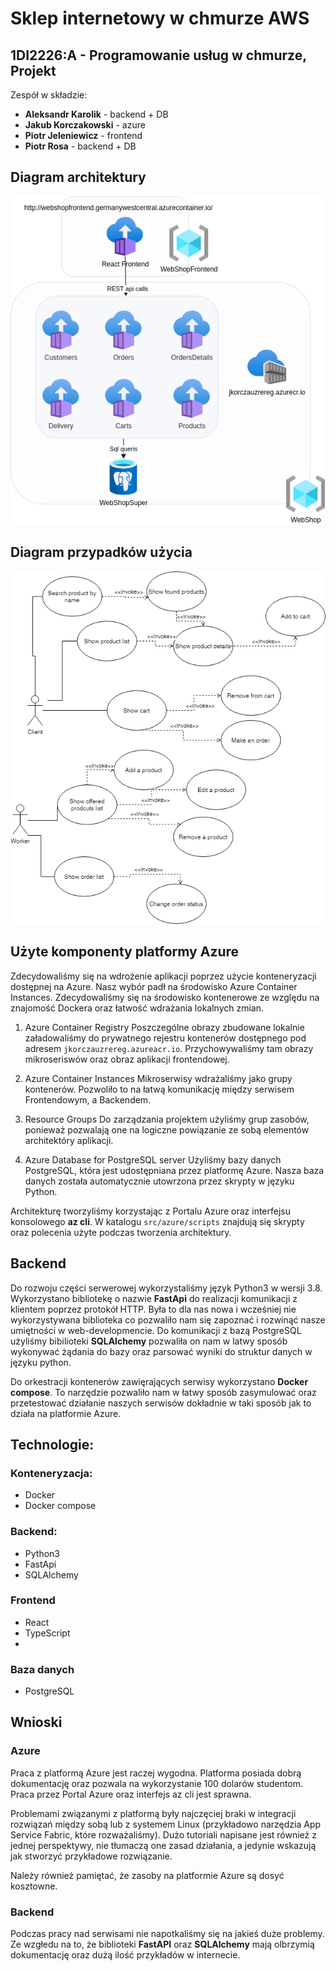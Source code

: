 # Sklep internetowy w chmurze AWS
## 1DI2226:A - Programowanie usług w chmurze, Projekt

Zespół w składzie:
- **Aleksandr Karolik** - backend + DB
- **Jakub Korczakowski** - azure
- **Piotr Jeleniewicz** - frontend
- **Piotr Rosa** - backend + DB

## Diagram architektury
![Alt text](docs/AzureDiagram.png?raw=true "Diagram architektury")

## Diagram przypadków użycia
![Alt text](docs/UseCasesCloud.png?raw=true "Diagram przypadków użycia")

## Użyte komponenty platformy Azure

Zdecydowaliśmy się na wdrożenie aplikacji poprzez użycie konteneryzacji dostępnej na Azure. Nasz wybór padł na środowisko Azure Container Instances. Zdecydowaliśmy się na środowisko kontenerowe ze względu na znajomość Dockera oraz łatwość wdrażania lokalnych zmian.

1. Azure Container Registry
Poszczególne obrazy zbudowane lokalnie załadowaliśmy do prywatnego rejestru kontenerów dostępnego pod adresem `jkorczauzrereg.azureacr.io`. Przychowywaliśmy tam obrazy mikroseriswów oraz obraz aplikacji frontendowej.

2. Azure Container Instances
Mikroserwisy wdrażaliśmy jako grupy kontenerów. Pozwoliło to na łatwą komunikację między serwisem Frontendowym, a Backendem.

3. Resource Groups
Do zarządzania projektem użyliśmy grup zasobów, ponieważ pozwalają one na logiczne powiązanie ze sobą elementów architektóry aplikacji.

4. Azure Database for PostgreSQL server
Użyliśmy bazy danych PostgreSQL, która jest udostępniana przez platformę Azure. Nasza baza danych została automatycznie utowrzona przez skrypty w języku Python.

Architekturę tworzyliśmy korzystając z Portalu Azure oraz interfejsu konsolowego **az cli**. W katalogu `src/azure/scripts` znajdują się skrypty oraz polecenia użyte podczas tworzenia architektury.

## Backend
Do rozwoju części serwerowej wykorzystaliśmy język Python3 w wersji 3.8. Wykorzystano bibliotekę o nazwie **FastApi** do realizacji komunikacji z klientem poprzez protokół HTTP. Była to dla nas nowa i wcześniej nie wykorzystywana biblioteka co pozwaliło nam się zapoznać i rozwinąć nasze umiętności w web-developmencie. Do komunikacji z bazą PostgreSQL użyliśmy bibilioteki **SQLAlchemy** pozwaliła on nam w latwy sposób wykonywać żądania do bazy oraz parsować wyniki do struktur danych w języku python. 

Do orkestracji kontenerów zawięrających serwisy wykorzystano **Docker compose**. To narzędzie  pozwaliło nam w łatwy sposób zasymulować oraz przetestować działanie naszych serwisów  dokładnie w taki sposób jak to działa na platformie Azure. 

## Technologie:

### Konteneryzacja:
- Docker
- Docker compose

### Backend:
- Python3
- FastApi
- SQLAlchemy

### Frontend
- React
- TypeScript
- 
### Baza danych
- PostgreSQL

## Wnioski
### Azure
Praca z platformą Azure jest raczej wygodna. Platforma posiada dobrą dokumentację oraz pozwala na wykorzystanie 100 dolarów studentom. Praca przez Portal Azure oraz interfejs az cli jest sprawna.

Problemami związanymi z platformą były najczęciej braki w integracji rozwiązań między sobą lub z systemem Linux (przykładowo narzędzia App Service Fabric, które rozważaliśmy). Dużo tutoriali napisane jest również z jednej perspektywy, nie tłumaczą one zasad działania, a jedynie wskazują jak stworzyć przykładowe rozwiązanie.

Należy również pamiętać, że zasoby na platformie Azure są dosyć kosztowne.

### Backend 
Podczas pracy nad serwisami nie napotkaliśmy się na jakieś duże problemy. Ze wzgłedu na to, że biblioteki **FastAPI** oraz **SQLAlchemy** mają olbrzymią dokumentację oraz dużą ilość przykładów w internecie.